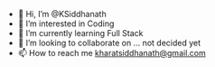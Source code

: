- 👋 Hi, I’m @KSiddhanath
- 👀 I’m interested in Coding
- 🌱 I’m currently learning Full Stack
- 💞️ I’m looking to collaborate on ... not decided yet
- 📫 How to reach me kharatsiddhanath@gmail.com

